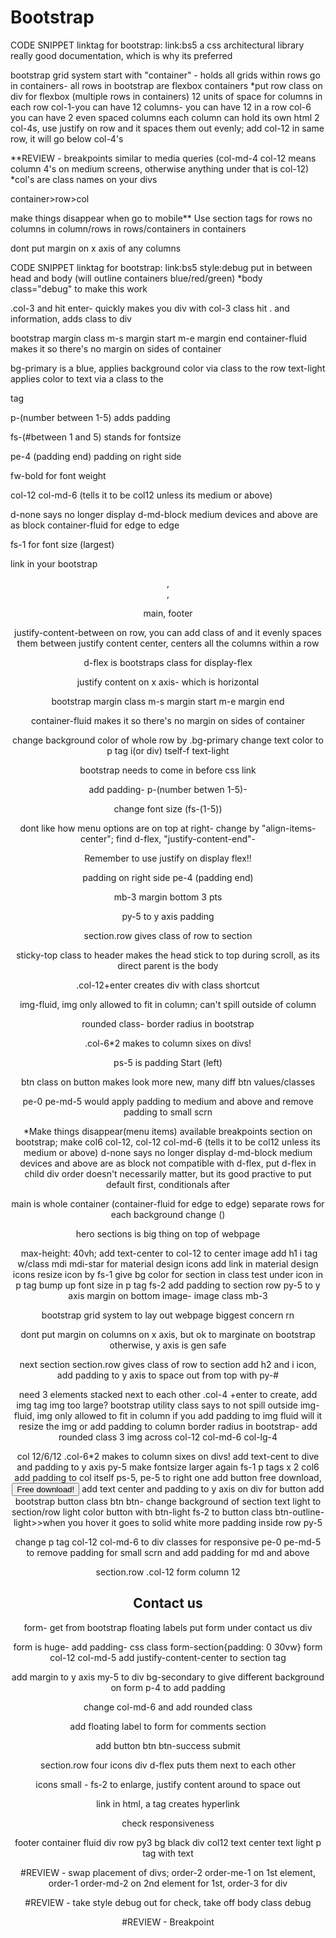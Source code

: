 # Bootstrap

CODE SNIPPET linktag for bootstrap: link:bs5
a css architectural library
  really good documentation, which is why its preferred

bootstrap grid system
  start with "container" - holds all grids within
  rows go in containers- all rows in bootstrap are flexbox containers
  *put row class on div for flexbox (multiple rows in containers)
  12 units of space for columns in each row
  col-1-you can have 12 columns- you can have 12 in a row col-6 you can have 2 even spaced columns
  each column can hold its own html
  2 col-4s, use justify on row and it spaces them out evenly; add col-12 in same row, it will go below col-4's

**REVIEW - breakpoints similar to media queries (col-md-4 col-12 means column 4's on medium screens, otherwise anything under that is col-12)
  *col's are class names on your divs

container>row>col

make things disappear when go to mobile**
Use section tags for rows
no columns in column/rows in rows/containers in containers

dont put margin on x axis of any columns

<!-- Bootstrap utility classes -->
CODE SNIPPET linktag for bootstrap: link:bs5
style:debug put in between head and body (will outline containers blue/red/green) *body class="debug" to make this work

.col-3 and hit enter- quickly makes you div with col-3 class
hit . and information, adds class to div 

<p class="m-4"> bootstrap margin class
m-s margin start
m-e margin end
container-fluid makes it so there's no margin on sides of container

bg-primary   is a blue, applies background color via class to the row
text-light applies color to text via a class to the <p>tag</p>

p-(number between 1-5) adds padding

fs-(#between 1 and 5) stands for fontsize

pe-4 (padding end) padding on right side

fw-bold for font weight

col-12 col-md-6  (tells it to be col12 unless its medium or above)

 d-none says no longer display
  d-md-block medium devices and above are as block
container-fluid for edge to edge

fs-1 for font size (largest)
<!-- steps -->
link in your bootstrap
<header class="container">, 
  <section class="row">, 
    <div class="col-6">
    <div class="col-2">
    <div class="col-2">
    <div class="col-2">
    

main, footer

justify-content-between on row, you can add class of and it evenly spaces them between
justify content center, centers all the columns within a row

d-flex is bootstraps class for display-flex

justify content on x axis- which is horizontal

<p class="m-4"> bootstrap margin class
m-s margin start
m-e margin end

container-fluid makes it so there's no margin on sides of container

change background color of whole row by .bg-primary
change text color to p tag i(or div) tself-f text-light

bootstrap needs to come in before css link

add padding- p-(number betwen 1-5)- 

change font size (fs-(1-5))

dont like how menu options are on top at right- change by "align-items-center"; find d-flex, "justify-content-end"- 

Remember to use justify on display flex!!

padding on right side pe-4 (padding end)

mb-3 margin bottom 3 pts

py-5 to y axis padding

section.row gives class of row to section

sticky-top class to header makes the head stick to top during scroll, as its direct parent is the body

.col-12+enter creates div with class shortcut

img-fluid, img only allowed to fit in column; can't spill outside of column

rounded class- border radius in bootstrap

.col-6*2 makes to column sixes on divs!

ps-5 is padding Start (left)

btn class on button makes look more new, many diff btn values/classes

pe-0 pe-md-5 would apply padding to medium and above and remove padding to small scrn

<!-- checkpoint requirement below -->
*Make things disappear(menu items)  available breakpoints section on bootstrap; 
  make col6 col-12,   col-12 col-md-6  (tells it to be col12 unless its medium or above)
  d-none says no longer display
  d-md-block medium devices and above are as block
not compatible with d-flex, put d-flex in child div
order doesn't necessarily matter, but its good practive to put default first, conditionals after


main is whole container (container-fluid for edge to edge)
  separate rows for each background change (<sections>)
<!-- #SECTION -  -->
hero sections is big thing on top of webpage
<main class="container-fluid">
  <section class="row">
    <div class="col-12"> 
      <img class="hero-image">  max-height: 40vh;
add text-center to col-12 to center image
add h1
i tag w/class mdi mdi-star for material design icons
add link in material design icons 
resize icon by fs-1
give bg color for section in class
test under icon in p tag
bump up font size in p tag fs-2
add padding to section row py-5 to y axis
margin on bottom image- image class mb-3

bootstrap grid system to lay out webpage biggest concern rn

dont put margin on columns on x axis, but ok to marginate on bootstrap otherwise, y axis is gen safe

<!-- #SECTION -  -->

next section
  section.row gives class of row to section
add h2 and i icon, 
add padding to y axis to space out from top with py-#

need 3 elements stacked next to each other
.col-4 +enter to create, 
add img tag
img too large? bootstrap utility class says to not spill outside img-fluid, img only allowed to fit in column
if you add padding to img fluid will it resize the img or add padding to column
border radius in bootstrap- add rounded class
3 img across col-12 col-md-6 col-lg-4

<!-- #SECTION -  -->

col 12/6/12
.col-6*2 makes to column sixes on divs!
add text-cent to dive and padding to y axis py-5
make fontsize larger again fs-1
p tags x 2 col6
add padding to col itself ps-5, pe-5 to right one
add button free download, 
<button>
  <i class="mdi mdi-tray-arrow-down"></i>
  Free download!
</button>
add text center and padding to y axis on div for button
add bootstrap button class btn btn-
change background of section
text light to section/row
light color button with btn-light
fs-2 to button class
btn-outline-light>>when you hover it goes to solid white
more padding inside row py-5

change p tag col-12 col-md-6 to div classes for responsive
pe-0 pe-md-5 to remove padding for small scrn and add padding for md and above

<!-- #SECTION contact -->

section.row
.col-12
form column 12
<section class="row">
  <div class=" col-12 text-center">
    <h2>Contact us</h2>
    <i class="mdi mdi-star"></i>
  </div>
</section>
form- get from bootstrap
  floating labels
put form under contact us div

form is huge- add padding- css class form-section{padding: 0 30vw}
form col-12 col-md-5
add justify-content-center to section tag

add margin to y axis my-5 to div
bg-secondary to give different background on form
p-4 to add padding

change col-md-6 and add rounded class

add floating label to form for comments section

add button btn btn-success submit

<!-- #!SECTION Social Media -->

section.row
four icons div d-flex puts them next to each other

icons small - fs-2 to enlarge, 
justify content around to space out 

link in html, a tag <a href=""></a> creates hyperlink

check responsiveness

<!-- #!SECTION footer -->

footer container fluid 
div row py3 bg black
div col12 text center text light
p tag with text

#REVIEW - 
swap placement of divs; order-2 order-me-1 on 1st element, order-1 order-md-2 on 2nd element for 1st, order-3 for div


<!-- #!SECTION pet peeve -->
#REVIEW - 
take style debug out for check, take off body class debug

#REVIEW - 
Breakpoint